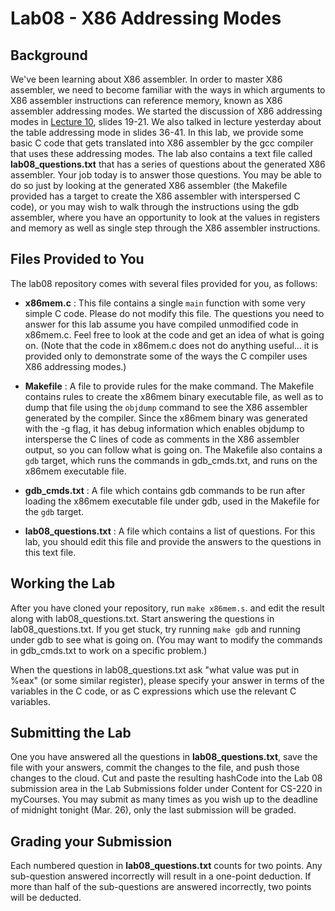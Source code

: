 # Lab08 - X86 Addressing Modes

## Background

We've been learning about X86 assembler. In order to master X86 assembler, we need to become familiar with the ways in which arguments to X86 assembler instructions can reference memory, known as X86 assembler addressing modes. We started the discussion of X86 addressing modes in [Lecture 10](http://www.cs.binghamton.edu/~tbartens/CS220_Spring_2019/lectures/L10_ISA_Instructions.pdf), slides 19-21. We also talked in lecture yesterday about the table addressing mode in slides 36-41. In this lab, we provide some basic C code that gets translated into X86 assembler by the gcc compiler that uses these addressing modes. The lab also contains a text file called **lab08_questions.txt** that has a series of questions about the generated X86 assembler. Your job today is to answer those questions. You may be able to do so just by looking at the generated X86 assembler (the Makefile provided has a target to create the X86 assembler with interspersed C code), or you may wish to walk through the instructions using the gdb assembler, where you have an opportunity to look at the values in registers and memory as well as single step through the X86 assembler instructions.

## Files Provided to You

The lab08 repository comes with several files provided for you, as follows:

- **x86mem.c** : This file contains a single `main` function with some very simple C code. Please do not modify this file. The questions you need to answer for this lab assume you have compiled unmodified code in x86mem.c. Feel free to look at the code and get an idea of what is going on. (Note that the code in x86mem.c does not do anything useful... it is provided only to demonstrate some of the ways the C compiler uses X86 addressing modes.)

- **Makefile** : A file to provide rules for the make command. The Makefile contains rules to create the x86mem binary executable file, as well as to dump that file using the `objdump` command to see the X86 assembler generated by the compiler. Since the x86mem binary was generated with the -g flag, it has debug information which enables objdump to intersperse the C lines of code as comments in the X86 assembler output, so you can follow what is going on. The Makefile also contains a `gdb` target, which runs the commands in gdb_cmds.txt, and runs on the x86mem executable file.

- **gdb_cmds.txt** : A file which contains gdb commands to be run after loading the x86mem executable file under gdb, used in the Makefile for the `gdb` target.

- **lab08_questions.txt** : A file which contains a list of questions. For this lab, you should edit this file and provide the answers to the questions in this text file.

## Working the Lab

After you have cloned your repository, run `make x86mem.s`. and edit the result along with lab08_questions.txt. Start answering the questions in lab08_questions.txt. If you get stuck, try running `make gdb` and running under gdb to see what is going on. (You may want to modify the commands in gdb_cmds.txt to work on a specific problem.)

When the questions in lab08_questions.txt ask "what value was put in %eax" (or some similar register), please specify your answer in terms of the variables in the C code, or as C expressions which use the relevant C variables.

## Submitting the Lab

One you have answered all the questions in **lab08_questions.txt**, save the file with your answers, commit the changes to the file, and push those changes to the cloud. Cut and paste the resulting hashCode into the Lab 08 submission area in the Lab Submissions folder under Content for CS-220 in myCourses. You may submit as many times as you wish up to the deadline of midnight tonight (Mar. 26), only the last submission will be graded.

## Grading your Submission

Each numbered question in **lab08_questions.txt** counts for two points. Any sub-question answered incorrectly will result in a one-point deduction. If more than half of the sub-questions are answered incorrectly, two points will be deducted.
